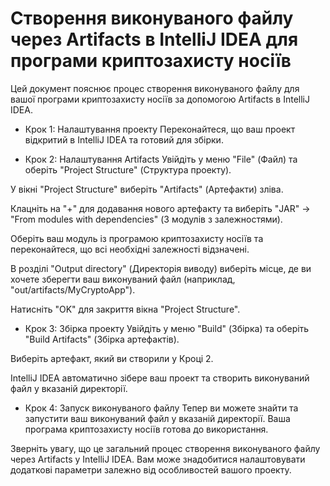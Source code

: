 # Створення виконуваного файлу через Artifacts в IntelliJ IDEA для програми криптозахисту носіїв

Цей документ пояснює процес створення виконуваного файлу для вашої програми криптозахисту носіїв за допомогою Artifacts в IntelliJ IDEA.

- Крок 1: Налаштування проекту
Переконайтеся, що ваш проект відкритий в IntelliJ IDEA та готовий для збірки.

- Крок 2: Налаштування Artifacts
Увійдіть у меню "File" (Файл) та оберіть "Project Structure" (Структура проекту).

У вікні "Project Structure" виберіть "Artifacts" (Артефакти) зліва.

Клацніть на "+" для додавання нового артефакту та виберіть "JAR" -> "From modules with dependencies" (З модулів з залежностями).

Оберіть ваш модуль із програмою криптозахисту носіїв та переконайтеся, що всі необхідні залежності відзначені.

В розділі "Output directory" (Директорія виводу) виберіть місце, де ви хочете зберегти ваш виконуваний файл (наприклад, "out/artifacts/MyCryptoApp").

Натисніть "OK" для закриття вікна "Project Structure".

- Крок 3: Збірка проекту
Увійдіть у меню "Build" (Збірка) та оберіть "Build Artifacts" (Збірка артефактів).

Виберіть артефакт, який ви створили у Кроці 2.

IntelliJ IDEA автоматично зібере ваш проект та створить виконуваний файл у вказаній директорії.

- Крок 4: Запуск виконуваного файлу
Тепер ви можете знайти та запустити ваш виконуваний файл у вказаній директорії. Ваша програма криптозахисту носіїв готова до використання.

Зверніть увагу, що це загальний процес створення виконуваного файлу через Artifacts у IntelliJ IDEA. Вам може знадобитися налаштовувати додаткові параметри залежно від особливостей вашого проекту.
